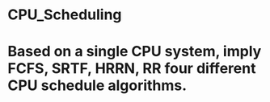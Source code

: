 # CPU_Scheduling
# Based on a single CPU system, imply FCFS, SRTF, HRRN, RR four different CPU schedule algorithms. 
